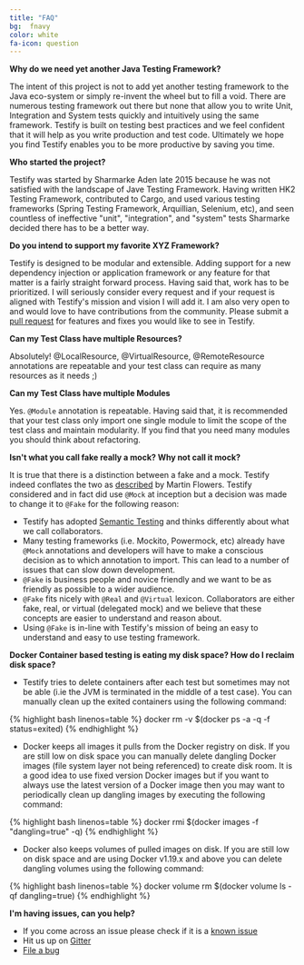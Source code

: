 ```yaml
---
title: "FAQ"
bg:  fnavy
color: white
fa-icon: question
---
```


**Why do we need yet another Java Testing Framework?**

The intent of this project is not to add yet another testing framework to the Java eco-system or simply re-invent the wheel but to fill a void. There are numerous testing framework out there but none that allow you to write Unit, Integration and System tests quickly and intuitively using the same framework. Testify is built on testing best practices and we feel confident that it will help as you write production and test code. Ultimately we hope you find Testify enables you to be more productive by saving you time.

**Who started the project?**

Testify was started by Sharmarke Aden late 2015 because he was not satisfied with the landscape of Jave Testing Framework. Having written HK2 Testing Framework, contributed to Cargo, and used various testing frameworks (Spring Testing Framework, Arquillian, Selenium, etc), and seen countless of ineffective "unit", "integration", and "system" tests Sharmarke decided there has to be a better way.

**Do you intend to support my favorite XYZ Framework?**

Testify is designed to be modular and extensible. Adding support for a new dependency injection or application framework or any feature for that matter is a fairly straight forward process. Having said that, work has to be prioritized. I will seriously consider every request and if your request is aligned with Testify's mission and vision I will add it. I am also very open to and would love to have contributions from the community. Please submit a [pull request][pull-request] for features and fixes you would like to see in Testify.

**Can my Test Class have multiple Resources?**

Absolutely! @LocalResource, @VirtualResource, @RemoteResource annotations are repeatable and your test class can require as many resources as it needs ;)

**Can my Test Class have multiple Modules**

Yes. `@Module` annotation is repeatable. Having said that, it is recommended that your test class only import one single module to limit the scope of the test class and maintain modularity. If you find that you need many modules you should think about refactoring.

**Isn't what you call fake really a mock? Why not call it mock?**

It is true that there is a distinction between a fake and a mock. Testify indeed conflates the two as [described][mocks-arent-stubs] by Martin Flowers. Testify considered and in fact did use `@Mock` at inception but a decision was made to change it to `@Fake` for the following reason:

- Testify has adopted [Semantic Testing](http://semantictesting.org) and thinks differently about what we call collaborators.
- Many testing frameworks (i.e. Mockito, Powermock, etc) already have `@Mock` annotations and developers will have to make a conscious decision as to which annotation to import. This can lead to a number of issues that can slow down development.
- `@Fake` is business people and novice friendly and we want to be as friendly as possible to a wider audience.
- `@Fake` fits nicely with `@Real` and `@Virtual` lexicon. Collaborators are either fake, real, or virtual (delegated mock) and we believe that these concepts are easier to understand and reason about.
- Using `@Fake` is in-line with Testify's mission of being an easy to understand and easy to use testing framework.

**Docker Container based testing is eating my disk space? How do I reclaim disk space?**

- Testify tries to delete containers after each test but sometimes may not be able (i.ie the JVM is terminated in the middle of a test
case). You can manually clean up the exited containers using the following command:

{% highlight bash linenos=table %}
docker rm -v $(docker ps -a -q -f status=exited)
{% endhighlight %}

- Docker keeps all images it pulls from the Docker registry on disk. If you are still low on disk space you can manually delete dangling Docker images (file system layer not being referenced) to create disk room. It is a good idea to use fixed version Docker images but if you want to always use the latest version of a Docker image then you may want to periodically clean up dangling images by executing the following command:

{% highlight bash linenos=table %}
docker rmi $(docker images -f "dangling=true" -q)
{% endhighlight %}

- Docker also keeps volumes of pulled images on disk. If you are still low on disk space and are using Docker v1.19.x and above you can delete dangling volumes using the following command:

{% highlight bash linenos=table %}
docker volume rm $(docker volume ls -qf dangling=true)
{% endhighlight %}

**I'm having issues, can you help?**

- If you come across an issue please check if it is a [known issue][issues]
- Hit us up on [Gitter][gitter]
- [File a bug][issues-new]


[pull-request]: https://github.com/testify-project/testify/pulls
[issues]: https://github.com/testify-project/testify/issues
[issues-new]: https://github.com/testify-project/testify/issues/new
[gitter]: https://gitter.im/testify-project/testify
[mocks-arent-stubs]: http://www.martinfowler.com/articles/mocksArentStubs.html
